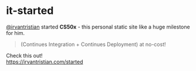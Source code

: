 # it-started
[@irvantristian](https://irvantristian.com) started **CS50x** - this personal static site like a huge milestone for him.
> (Continues Integration + Continues Deployment) at no-cost!

Check this out! \
https://irvantristian.com/started

